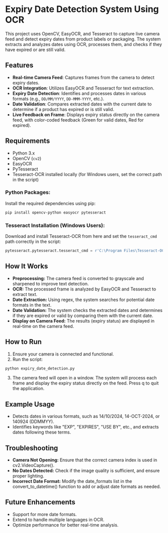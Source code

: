 # Expiry Date Detection System Using OCR

This project uses OpenCV, EasyOCR, and Tesseract to capture live camera feed and detect expiry dates from product labels or packaging. The system extracts and analyzes dates using OCR, processes them, and checks if they have expired or are still valid. 

## Features

- **Real-time Camera Feed**: Captures frames from the camera to detect expiry dates.
- **OCR Integration**: Utilizes EasyOCR and Tesseract for text extraction.
- **Expiry Date Detection**: Identifies and processes dates in various formats (e.g., `DD/MM/YYYY`, `DD-MMM-YYYY`, etc.).
- **Date Validation**: Compares extracted dates with the current date to determine if a product has expired or is still valid.
- **Live Feedback on Frame**: Displays expiry status directly on the camera feed, with color-coded feedback (Green for valid dates, Red for expired).

## Requirements

- Python 3.x
- OpenCV (`cv2`)
- EasyOCR
- PyTesseract
- Tesseract-OCR installed locally (for Windows users, set the correct path in the script)
  
### Python Packages:
Install the required dependencies using pip:

```bash
pip install opencv-python easyocr pytesseract
```

### Tesseract Installation (Windows Users):
Download and install Tesseract-OCR from here and set the `tesseract_cmd` path correctly in the script:

```python
pytesseract.pytesseract.tesseract_cmd = r'C:\Program Files\Tesseract-OCR\tesseract.exe
```

## How It Works
- **Preprocessing:** The camera feed is converted to grayscale and sharpened to improve text detection.
- **OCR:** The processed frame is analyzed by EasyOCR and Tesseract to extract text.
- **Date Extraction:** Using regex, the system searches for potential date formats in the text.
- **Date Validation:** The system checks the extracted dates and determines if they are expired or valid by comparing them with the current date.
- **Display on Camera Feed:** The results (expiry status) are displayed in real-time on the camera feed.

## How to Run
1. Ensure your camera is connected and functional.
2. Run the script:
```bash
python expiry_date_detection.py
```
3. The camera feed will open in a window. The system will process each frame and display the expiry status directly on the feed. Press q to quit the application.

## Example Usage
- Detects dates in various formats, such as 14/10/2024, 14-OCT-2024, or 140924 (DDMMYY).
- Identifies keywords like "EXP", "EXPIRES", "USE BY", etc., and extracts dates following these terms.

## Troubleshooting
- **Camera Not Opening:** Ensure that the correct camera index is used in cv2.VideoCapture().
- **No Dates Detected:** Check if the image quality is sufficient, and ensure proper lighting.
- **Incorrect Date Format:** Modify the date_formats list in the convert_to_datetime() function to add or adjust date formats as needed.
  
## Future Enhancements
- Support for more date formats.
- Extend to handle multiple languages in OCR.
- Optimize performance for better real-time analysis.

